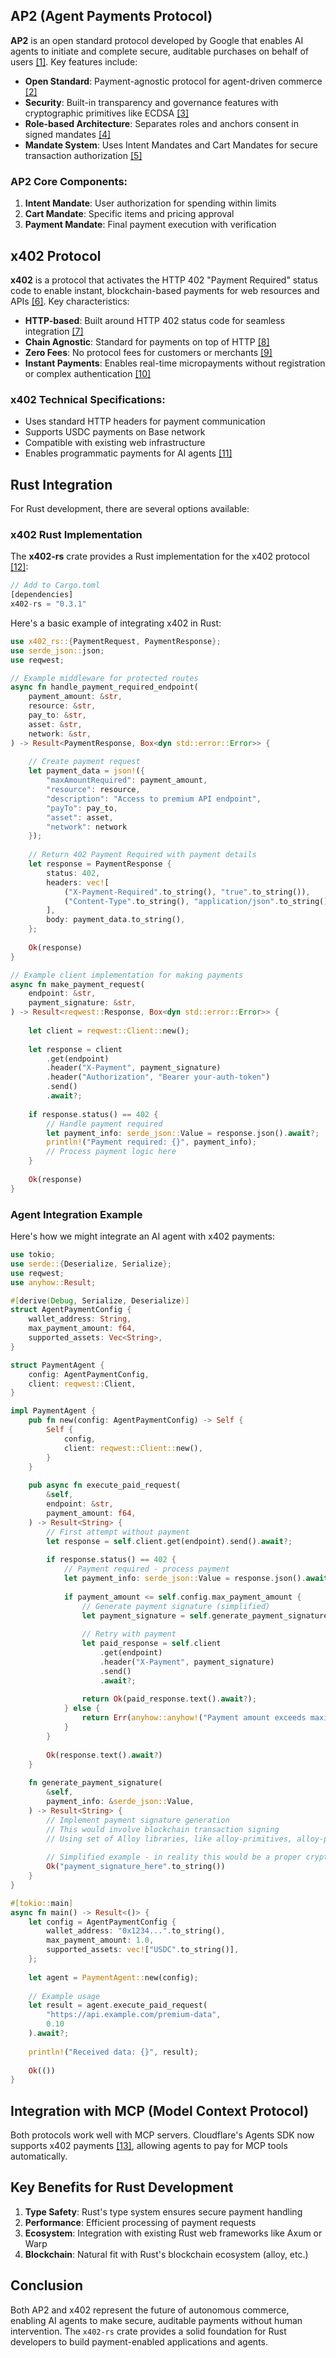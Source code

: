 ## AP2 (Agent Payments Protocol)

**AP2** is an open standard protocol developed by Google that enables AI agents to initiate and complete secure, auditable purchases on behalf of users [[1]](https://www.lightspark.com/news/insights/agent-payments-protocol). Key features include:

- **Open Standard**: Payment-agnostic protocol for agent-driven commerce [[2]](https://www.cmswire.com/digital-experience/google-pushes-standards-for-agentic-ai-commerce-with-ap2/)
- **Security**: Built-in transparency and governance features with cryptographic primitives like ECDSA [[3]](https://kenhuangus.substack.com/p/secure-use-of-the-google-agent-payments)
- **Role-based Architecture**: Separates roles and anchors consent in signed mandates [[4]](https://developer.paypal.com/community/blog/PayPal-Agent-Payments-Protocol/)
- **Mandate System**: Uses Intent Mandates and Cart Mandates for secure transaction authorization [[5]](https://dev.to/vishalmysore/what-is-google-ap2-protocol-step-by-step-guide-with-examples-2lcp)

### AP2 Core Components:
1. **Intent Mandate**: User authorization for spending within limits
2. **Cart Mandate**: Specific items and pricing approval
3. **Payment Mandate**: Final payment execution with verification

## x402 Protocol

**x402** is a protocol that activates the HTTP 402 "Payment Required" status code to enable instant, blockchain-based payments for web resources and APIs [[6]](https://blog.thirdweb.com/what-is-x402-protocol-the-http-based-payment-standard-for-onchain-commerce/). Key characteristics:

- **HTTP-based**: Built around HTTP 402 status code for seamless integration [[7]](https://docs.base.org/base-app/agents/x402-agents)
- **Chain Agnostic**: Standard for payments on top of HTTP [[8]](https://github.com/coinbase/x402)
- **Zero Fees**: No protocol fees for customers or merchants [[9]](https://www.x402.org/)
- **Instant Payments**: Enables real-time micropayments without registration or complex authentication [[10]](https://docs.cdp.coinbase.com/x402/docs/welcome)

### x402 Technical Specifications:
- Uses standard HTTP headers for payment communication
- Supports USDC payments on Base network
- Compatible with existing web infrastructure
- Enables programmatic payments for AI agents [[11]](https://vercel.com/blog/introducing-x402-mcp-open-protocol-payments-for-mcp-tools)

## Rust Integration

For Rust development, there are several options available:

### x402 Rust Implementation

The **x402-rs** crate provides a Rust implementation for the x402 protocol [[12]](https://github.com/x402-rs/x402-rs):

```rust
// Add to Cargo.toml
[dependencies]
x402-rs = "0.3.1"
```

Here's a basic example of integrating x402 in Rust:

```rust
use x402_rs::{PaymentRequest, PaymentResponse};
use serde_json::json;
use reqwest;

// Example middleware for protected routes
async fn handle_payment_required_endpoint(
    payment_amount: &str,
    resource: &str,
    pay_to: &str,
    asset: &str,
    network: &str,
) -> Result<PaymentResponse, Box<dyn std::error::Error>> {
    
    // Create payment request
    let payment_data = json!({
        "maxAmountRequired": payment_amount,
        "resource": resource,
        "description": "Access to premium API endpoint",
        "payTo": pay_to,
        "asset": asset,
        "network": network
    });
    
    // Return 402 Payment Required with payment details
    let response = PaymentResponse {
        status: 402,
        headers: vec![
            ("X-Payment-Required".to_string(), "true".to_string()),
            ("Content-Type".to_string(), "application/json".to_string()),
        ],
        body: payment_data.to_string(),
    };
    
    Ok(response)
}

// Example client implementation for making payments
async fn make_payment_request(
    endpoint: &str,
    payment_signature: &str,
) -> Result<reqwest::Response, Box<dyn std::error::Error>> {
    
    let client = reqwest::Client::new();
    
    let response = client
        .get(endpoint)
        .header("X-Payment", payment_signature)
        .header("Authorization", "Bearer your-auth-token")
        .send()
        .await?;
    
    if response.status() == 402 {
        // Handle payment required
        let payment_info: serde_json::Value = response.json().await?;
        println!("Payment required: {}", payment_info);
        // Process payment logic here
    }
    
    Ok(response)
}
```

### Agent Integration Example

Here's how we might integrate an AI agent with x402 payments:

```rust
use tokio;
use serde::{Deserialize, Serialize};
use reqwest;
use anyhow::Result;

#[derive(Debug, Serialize, Deserialize)]
struct AgentPaymentConfig {
    wallet_address: String,
    max_payment_amount: f64,
    supported_assets: Vec<String>,
}

struct PaymentAgent {
    config: AgentPaymentConfig,
    client: reqwest::Client,
}

impl PaymentAgent {
    pub fn new(config: AgentPaymentConfig) -> Self {
        Self {
            config,
            client: reqwest::Client::new(),
        }
    }
    
    pub async fn execute_paid_request(
        &self,
        endpoint: &str,
        payment_amount: f64,
    ) -> Result<String> {
        // First attempt without payment
        let response = self.client.get(endpoint).send().await?;
        
        if response.status() == 402 {
            // Payment required - process payment
            let payment_info: serde_json::Value = response.json().await?;
            
            if payment_amount <= self.config.max_payment_amount {
                // Generate payment signature (simplified)
                let payment_signature = self.generate_payment_signature(&payment_info)?;
                
                // Retry with payment
                let paid_response = self.client
                    .get(endpoint)
                    .header("X-Payment", payment_signature)
                    .send()
                    .await?;
                
                return Ok(paid_response.text().await?);
            } else {
                return Err(anyhow::anyhow!("Payment amount exceeds maximum allowed"));
            }
        }
        
        Ok(response.text().await?)
    }
    
    fn generate_payment_signature(
        &self,
        payment_info: &serde_json::Value,
    ) -> Result<String> {
        // Implement payment signature generation
        // This would involve blockchain transaction signing
        // Using set of Alloy libraries, like alloy-primitives, alloy-provider, etc., from dependencies
        
        // Simplified example - in reality this would be a proper crypto signature
        Ok("payment_signature_here".to_string())
    }
}

#[tokio::main]
async fn main() -> Result<()> {
    let config = AgentPaymentConfig {
        wallet_address: "0x1234...".to_string(),
        max_payment_amount: 1.0,
        supported_assets: vec!["USDC".to_string()],
    };
    
    let agent = PaymentAgent::new(config);
    
    // Example usage
    let result = agent.execute_paid_request(
        "https://api.example.com/premium-data",
        0.10
    ).await?;
    
    println!("Received data: {}", result);
    
    Ok(())
}
```

## Integration with MCP (Model Context Protocol)

Both protocols work well with MCP servers. Cloudflare's Agents SDK now supports x402 payments [[13]](https://blog.cloudflare.com/x402/), allowing agents to pay for MCP tools automatically.

## Key Benefits for Rust Development

1. **Type Safety**: Rust's type system ensures secure payment handling
2. **Performance**: Efficient processing of payment requests
3. **Ecosystem**: Integration with existing Rust web frameworks like Axum or Warp
4. **Blockchain**: Natural fit with Rust's blockchain ecosystem (alloy, etc.)

## Conclusion

Both AP2 and x402 represent the future of autonomous commerce, enabling AI agents to make secure, auditable payments without human intervention. The `x402-rs` crate provides a solid foundation for Rust developers to build payment-enabled applications and agents.
